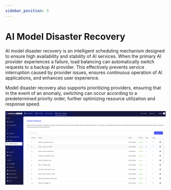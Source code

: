 ```yaml
---
sidebar_position: 3
---
```

# AI Model Disaster Recovery

AI model disaster recovery is an intelligent scheduling mechanism designed to ensure high availability and stability of AI services. When the primary AI provider experiences a failure, load balancing can automatically switch requests to a backup AI provider. This effectively prevents service interruption caused by provider issues, ensures continuous operation of AI applications, and enhances user experience.

Model disaster recovery also supports prioritizing providers, ensuring that in the event of an anomaly, switching can occur according to a predetermined priority order, further optimizing resource utilization and response speed.

![](images/2025-04-10/0b93e4bc01348bbf1c85de93cfb46bd3ac981cf38dbe621b66e4e488b92db75f.png)  